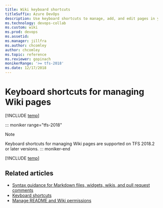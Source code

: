 ```yaml
---
title: Wiki keyboard shortcuts 
titleSuffix: Azure DevOps 
description: Use keyboard shortcuts to manage, add, and edit pages in your built-in team project wiki in Azure DevOps
ms.technology: devops-collab
ms.custom: wiki
ms.prod: devops
ms.assetid:  
ms.manager: jillfra
ms.author: chcomley
author: chcomley
ms.topic: reference
ms.reviewer: gopinach
monikerRange: '>= tfs-2018'
ms.date: 12/17/2018  
---
```


# Keyboard shortcuts for managing Wiki pages

[!INCLUDE [temp](../../_shared/version-vsts-tfs-2018.md)]

::: moniker range="tfs-2018"
> [!NOTE]  
> Keyboard shortcuts for managing Wiki pages are supported on TFS 2018.2 or later versions.
::: moniker-end

[!INCLUDE [temp](../../_shared/keyboard-shortcuts/wiki-shortcuts.md)]

## Related articles

- [Syntax guidance for Markdown files, widgets, wikis, and pull request comments](../../reference/markdown-guidance.md)  
- [Keyboard shortcuts](../navigation/keyboard-shortcuts.md)
- [Manage README and Wiki permissions](manage-readme-wiki-permissions.md)
